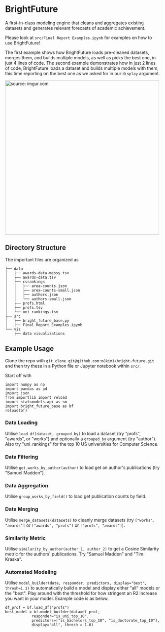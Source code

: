 # BrightFuture

A first-in-class modeling engine that cleans and aggregates existing datasets and generates
relevant forecasts of academic achievement.

Please look at `src/Final Report Examples.ipynb` for examples on how to use BrightFuture!

The first example shows how BrightFuture loads pre-cleaned datasets, merges them, and builds multiple models, as well as picks the best one, in just 4 lines of code.
The second example demonstrates how in just 2 lines of code, BrightFuture loads a dataset and builds multiple models with them, this time reporting on the best one as we asked for in our `display` argument.

<a href="https://imgur.com/WXxe7la"><img src="https://i.imgur.com/WXxe7la.png" title="source: imgur.com" width="500" /></a>

## Directory Structure

The important files are organized as

    ├── data
    │   ├── awards-data-messy.tsv
    │   ├── awards-data.tsv
    │   ├── csrankings
    │   │   ├── area-counts.json
    │   │   ├── area-counts-small.json
    │   │   ├── authors.json
    │   │   └── authors-small.json
    │   ├── profs.html
    │   ├── profs.tsv
    │   └── uni_rankings.tsv
    ├── src
    │   ├── bright_future_base.py
    │   ├── Final Report Examples.ipynb
    └── viz
        ├── data visualizations

## Example Usage

Clone the repo with `git clone git@github.com:n8kim1/bright-future.git` and then try these in a Python file or Jupyter notebook within `src/`.

Start off with

    import numpy as np
    import pandas as pd
    import json
    from importlib import reload
    import statsmodels.api as sm
    import bright_future_base as bf
    reload(bf)

### Data Loading

Utilise `load_df(dataset, grouped_by)` to load a dataset (try "profs", "awards", or "works") and optionally a `grouped_by` argument (try "author"). Also try "uni_rankings" for the top 10 US universities for Computer Science.

### Data Filtering

Utilise `get_works_by_author(author)` to load get an author's publications (try "Samuel Madden").

### Data Aggregation

Utilise `group_works_by_field()` to load get publication counts by field.

### Data Merging

Utilise `merge_datasets(datasets)` to cleanly merge datasets (try `["works", "awards"]` or `["awards", "profs"]` or `["profs", "awards"]`).

### Similarity Metric

Utilise `similarity_by_author(author_1, author_2)`  to get a Cosine Similarity metric for the authors' publications. Try "Samuel Madden" and "Tim Kraska".

### Automated Modeling

Utilise `model_builder(data, responder, predictors, display="best", thresh=1.1)` to automatically build a model and display either "all" models or the "best". Play around with the threshold for how stringent an R2 increase you want in your model.
Example code is as below.

    df_prof = bf.load_df("profs")
    best_model = bf.model_builder(data=df_prof,
                responder="is_uni_top_10",
                predictors=["is_bachelors_top_10", "is_doctorate_top_10"],
                display="all", thresh = 1.0)
